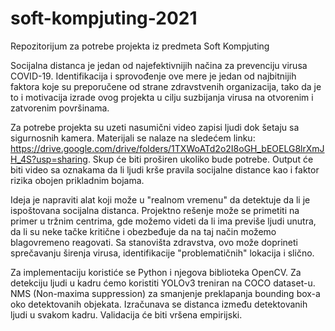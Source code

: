 # soft-kompjuting-2021
Repozitorijum za potrebe projekta iz predmeta Soft Kompjuting

Socijalna distanca je jedan od najefektivnijih načina za prevenciju virusa COVID-19. 
Identifikacija i sprovođenje ove mere je jedan od najbitnijih faktora koje su preporučene od strane zdravstvenih organizacija, tako da je to i motivacija izrade ovog projekta u cilju suzbijanja virusa na otvorenim i zatvorenim površinama.

Za potrebe projekta su uzeti nasumični video zapisi ljudi dok šetaju sa sigurnosnih kamera. Materijali se nalaze na sledećem linku: https://drive.google.com/drive/folders/1TXWoATd2o2I8oGH_bEOELG8lrXmJH_4S?usp=sharing. 
Skup će biti proširen ukoliko bude potrebe. Output će biti video sa oznakama da li ljudi krše pravila socijalne distance kao i faktor rizika obojen prikladnim bojama.

Ideja je napraviti alat koji može u "realnom vremenu" da detektuje da li je ispoštovana socijalna distanca. 
Projektno rešenje može se primetiti na primer u tržnim centrima, gde možemo videti da li ima previše ljudi unutra, da li su neke tačke kritične i obezbeđuje da na taj način možemo blagovremeno reagovati.
Sa stanovišta zdravstva, ovo može doprineti sprečavanju širenja virusa, identifikacije "problematičnih" lokacija i slično.

Za implementaciju koristiće se Python i njegova biblioteka OpenCV.
Za detekciju ljudi u kadru ćemo koristiti YOLOv3 treniran na COCO dataset-u.
NMS (Non-maxima suppression) za smanjenje preklapanja bounding box-a oko detektovanih objekata.
Izračunava se distanca između detektovanih ljudi u svakom kadru.
Validacija će biti vršena empirijski.
